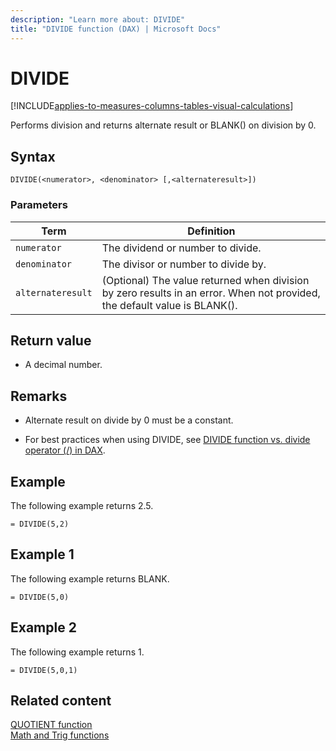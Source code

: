 ```yaml
---
description: "Learn more about: DIVIDE"
title: "DIVIDE function (DAX) | Microsoft Docs"
---
```

# DIVIDE

[!INCLUDE[applies-to-measures-columns-tables-visual-calculations](includes/applies-to-measures-columns-tables-visual-calculations.md)]

Performs division and returns alternate result or BLANK() on division by 0.  
  
## Syntax  
  
```dax
DIVIDE(<numerator>, <denominator> [,<alternateresult>])  
```
  
### Parameters  
  
|Term|Definition|  
|--------|--------------|  
|`numerator`|The dividend or number to divide.|  
|`denominator`|The divisor or number to divide by.|  
|`alternateresult`|(Optional) The value returned when division by zero results in an error. When not provided, the default value is BLANK().|  
  
## Return value

- A decimal number.  
  
## Remarks

- Alternate result on divide by 0 must be a constant.  

- For best practices when using DIVIDE, see [DIVIDE function vs. divide operator (/) in DAX](best-practices/dax-divide-function-operator.md).
  
## Example

The following example returns 2.5.  
  
```dax
= DIVIDE(5,2)  
```
  
## Example 1

The following example returns BLANK.  
  
```dax
= DIVIDE(5,0)  
```
  
## Example 2

The following example returns 1.  
  
```dax
= DIVIDE(5,0,1)  
```
  
## Related content

[QUOTIENT function](quotient-function-dax.md)  
[Math and Trig functions](math-and-trig-functions-dax.md)  
